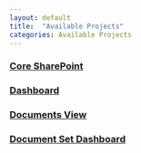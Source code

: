 ```yaml
---
layout: default
title:  "Available Projects"
categories: Available Projects
---
```

### [Core SharePoint](core-sp)
### [Dashboard](dashboard)
### [Documents View](https://dattabase.com/examples/#documents-view-webpart)
### [Document Set Dashboard](docset-dashboard)
